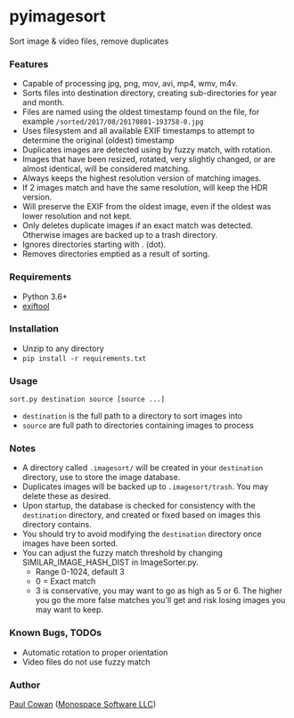 # pyimagesort
Sort image & video files, remove duplicates

### Features

* Capable of processing jpg, png, mov, avi, mp4, wmv, m4v.
* Sorts files into destination directory, creating sub-directories for year and month.
* Files are named using the oldest timestamp found on the file, for example `/sorted/2017/08/20170801-193758-0.jpg`
* Uses filesystem and all available EXIF timestamps to attempt to determine the original (oldest) timestamp
* Duplicates images are detected using by fuzzy match, with rotation. 
* Images that have been resized, rotated, very slightly changed, or are almost identical, will be considered matching.
* Always keeps the highest resolution version of matching images.
* If 2 images match and have the same resolution, will keep the HDR version.
* Will preserve the EXIF from the oldest image, even if the oldest was lower resolution and not kept.
* Only deletes duplicate images if an exact match was detected. Otherwise images are backed up to a trash directory.
* Ignores directories starting with . (dot).
* Removes directories emptied as a result of sorting.

### Requirements

* Python 3.6+
* [exiftool](https://www.sno.phy.queensu.ca/~phil/exiftool/)

### Installation

* Unzip to any directory
* `pip install -r requirements.txt`

### Usage

`sort.py destination source [source ...]`

* `destination` is the full path to a directory to sort images into
* `source` are full path to directories containing images to process

### Notes

* A directory called `.imagesort/` will be created in your `destination` directory, use to store the image database.
* Duplicates images will be backed up to `.imagesort/trash`.  You may delete these as desired.
* Upon startup, the database is checked for consistency with the `destination` directory, and created or fixed based on images this directory contains.
* You should try to avoid modifying the `destination` directory once images have been sorted.
* You can adjust the fuzzy match threshold by changing SIMILAR_IMAGE_HASH_DIST in ImageSorter.py.
  * Range 0-1024, default 3
  * 0 = Exact match
  * 3 is conservative, you may want to go as high as 5 or 6. The higher you go the more false matches you'll get and risk losing images you may want to keep.
  

### Known Bugs, TODOs

* Automatic rotation to proper orientation
* Video files do not use fuzzy match

### Author

[Paul Cowan](paul@monospacesoftware.com) ([Monospace Software LLC](https://monospacesoftware.com/))
